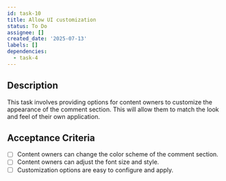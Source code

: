 ```yaml
---
id: task-10
title: Allow UI customization
status: To Do
assignee: []
created_date: '2025-07-13'
labels: []
dependencies:
  - task-4
---
```


## Description

This task involves providing options for content owners to customize the appearance of the comment section. This will allow them to match the look and feel of their own application.

## Acceptance Criteria

- [ ] Content owners can change the color scheme of the comment section.
- [ ] Content owners can adjust the font size and style.
- [ ] Customization options are easy to configure and apply.
